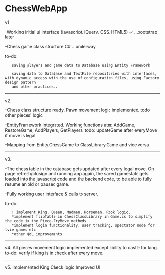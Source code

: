 # ChessWebApp

v1

-Working initial ui interface (javascript, jQuery, CSS, HTML5) ✓  ...bootstrap later

-Chess game class structure C# .. underway

to-do: 

       saving players and game data to Database using Entity Framework

       saving data to Database and TextFile repositories with interfaces, with dynamic access with the use of configuration files, using Factory design pattern
       and other practices..

---------------------------------------------------------------------------------------------------------------------------------------------------------------



v2.

-Chess class structure ready. Pawn movement logic implemented. todo other pieces' logic

-EntityFramework integrated. Working functions atm: AddGame, RestoreGame, AddPlayers, GetPlayers. todo: updateGame after everyMove if move is legal 

-Mapping from Entity.ChessGame to ClassLibrary.Game and vice versa
    
         
---------------------------------------------------------------------------------------------------------------------------------------------------------------

       
v3. 

-The chess table in the database gets updated after every legal move. On page refresh/closign and running app again, the saved gamestate gets loaded into the javascript code and the backend code, to be able to fully resume an old or paused game.

-Fully working user interface & calls to server. 

to-do: 

       ! implement King, Queen, Madman, Horseman, Rook logic. 
       *implement flipTable in ChessClassLibrary in Game.cs to simplify the code in the Piece.TryMove methods
       *implement login functionality, user tracking, spectator mode for lvie games etc
       *other QoL improvements
       

---------------------------------------------------------------------------------------------------------------------------------------------------------------
v4.
       All pieces movement logic implemented except ability to castle for king. 
       to-do: verify if king is in check after every move.  


---------------------------------------------------------------------------------------------------------------------------------------------------------------
v5. Implemented King Check logic
Improved UI
